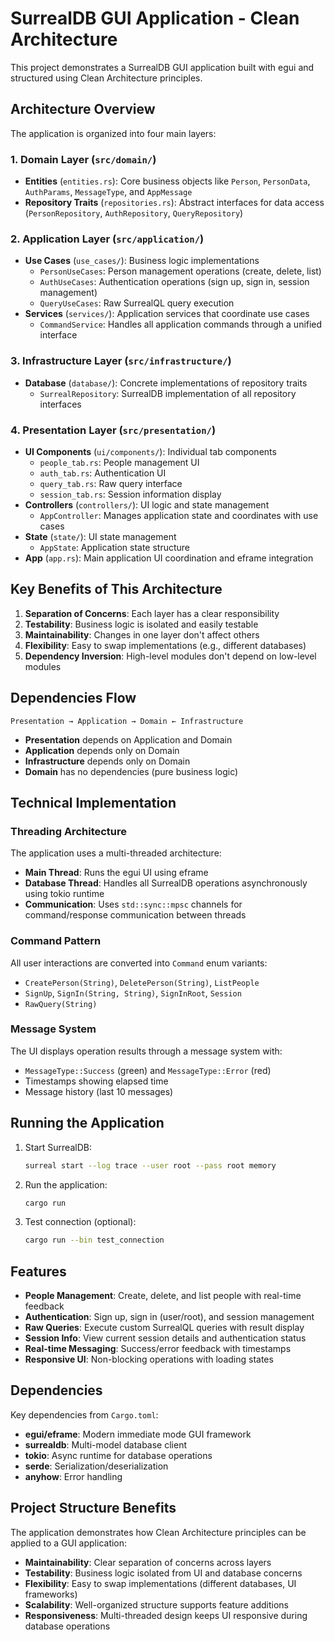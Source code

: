 # SurrealDB GUI Application - Clean Architecture

This project demonstrates a SurrealDB GUI application built with egui and structured using Clean Architecture principles.

## Architecture Overview

The application is organized into four main layers:

### 1. Domain Layer (`src/domain/`)

- **Entities** (`entities.rs`): Core business objects like `Person`, `PersonData`, `AuthParams`, `MessageType`, and `AppMessage`
- **Repository Traits** (`repositories.rs`): Abstract interfaces for data access (`PersonRepository`, `AuthRepository`, `QueryRepository`)

### 2. Application Layer (`src/application/`)

- **Use Cases** (`use_cases/`): Business logic implementations
  - `PersonUseCases`: Person management operations (create, delete, list)
  - `AuthUseCases`: Authentication operations (sign up, sign in, session management)
  - `QueryUseCases`: Raw SurrealQL query execution
- **Services** (`services/`): Application services that coordinate use cases
  - `CommandService`: Handles all application commands through a unified interface

### 3. Infrastructure Layer (`src/infrastructure/`)

- **Database** (`database/`): Concrete implementations of repository traits
  - `SurrealRepository`: SurrealDB implementation of all repository interfaces

### 4. Presentation Layer (`src/presentation/`)

- **UI Components** (`ui/components/`): Individual tab components
  - `people_tab.rs`: People management UI
  - `auth_tab.rs`: Authentication UI
  - `query_tab.rs`: Raw query interface
  - `session_tab.rs`: Session information display
- **Controllers** (`controllers/`): UI logic and state management
  - `AppController`: Manages application state and coordinates with use cases
- **State** (`state/`): UI state management
  - `AppState`: Application state structure
- **App** (`app.rs`): Main application UI coordination and eframe integration

## Key Benefits of This Architecture

1. **Separation of Concerns**: Each layer has a clear responsibility
2. **Testability**: Business logic is isolated and easily testable
3. **Maintainability**: Changes in one layer don't affect others
4. **Flexibility**: Easy to swap implementations (e.g., different databases)
5. **Dependency Inversion**: High-level modules don't depend on low-level modules

## Dependencies Flow

```
Presentation → Application → Domain ← Infrastructure
```

- **Presentation** depends on Application and Domain
- **Application** depends only on Domain
- **Infrastructure** depends only on Domain
- **Domain** has no dependencies (pure business logic)

## Technical Implementation

### Threading Architecture

The application uses a multi-threaded architecture:
- **Main Thread**: Runs the egui UI using eframe
- **Database Thread**: Handles all SurrealDB operations asynchronously using tokio runtime
- **Communication**: Uses `std::sync::mpsc` channels for command/response communication between threads

### Command Pattern

All user interactions are converted into `Command` enum variants:
- `CreatePerson(String)`, `DeletePerson(String)`, `ListPeople`
- `SignUp`, `SignIn(String, String)`, `SignInRoot`, `Session`
- `RawQuery(String)`

### Message System

The UI displays operation results through a message system with:
- `MessageType::Success` (green) and `MessageType::Error` (red) 
- Timestamps showing elapsed time
- Message history (last 10 messages)

## Running the Application

1. Start SurrealDB:
   ```bash
   surreal start --log trace --user root --pass root memory
   ```

2. Run the application:
   ```bash
   cargo run
   ```

3. Test connection (optional):
   ```bash
   cargo run --bin test_connection
   ```

## Features

- **People Management**: Create, delete, and list people with real-time feedback
- **Authentication**: Sign up, sign in (user/root), and session management
- **Raw Queries**: Execute custom SurrealQL queries with result display
- **Session Info**: View current session details and authentication status
- **Real-time Messaging**: Success/error feedback with timestamps
- **Responsive UI**: Non-blocking operations with loading states

## Dependencies

Key dependencies from `Cargo.toml`:
- **egui/eframe**: Modern immediate mode GUI framework
- **surrealdb**: Multi-model database client
- **tokio**: Async runtime for database operations
- **serde**: Serialization/deserialization
- **anyhow**: Error handling

## Project Structure Benefits

The application demonstrates how Clean Architecture principles can be applied to a GUI application:
- **Maintainability**: Clear separation of concerns across layers
- **Testability**: Business logic isolated from UI and database concerns  
- **Flexibility**: Easy to swap implementations (different databases, UI frameworks)
- **Scalability**: Well-organized structure supports feature additions
- **Responsiveness**: Multi-threaded design keeps UI responsive during database operations